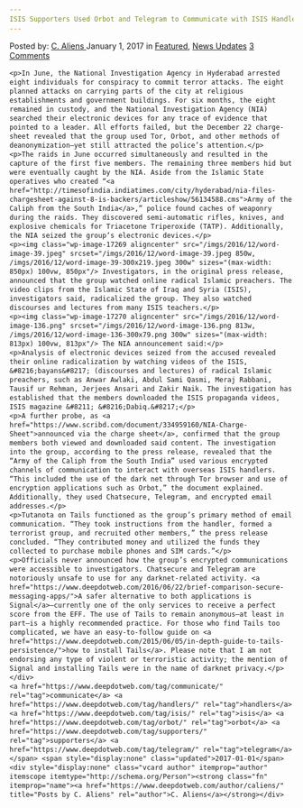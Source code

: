 ```yaml
---
ISIS Supporters Used Orbot and Telegram to Communicate with ISIS Handlers"
---
```

<article class="post-listing post-17263 post type-post status-publish format-standard has-post-thumbnail hentry  tag-communicate tag-handlers tag-isis tag-orbot tag-supporters tag-telegram">
    <div class="post-inner">
        <span>Posted by: <a href="https://www.deepdotweb.com/author/caliens/" title="">C. Aliens </a></span>
    <span>January 1, 2017</span>
    <span>in <a href="https://www.deepdotweb.com/category/deepdot-news/" rel="category tag">Featured</a>, <a href="https://www.deepdotweb.com/category/news-updates/" rel="category tag">News Updates</a></span>
    <span><a href="https://www.deepdotweb.com/2017/01/01/isis-supporters-used-orbot-telegram-communicate-isis-handlers/#comments">3 Comments</a></span>
    </p>
    <div class="clear"></div>
    
    <p>In June, the National Investigation Agency in Hyderabad arrested eight individuals for conspiracy to commit terror attacks. The eight planned attacks on carrying parts of the city at religious establishments and government buildings. For six months, the eight remained in custody, and the National Investigation Agency (NIA) searched their electronic devices for any trace of evidence that pointed to a leader. All efforts failed, but the December 22 charge-sheet revealed that the group used Tor, Orbot, and other methods of deanonymization—yet still attracted the police’s attention.</p>
    <p>The raids in June occurred simultaneously and resulted in the capture of the first five members. The remaining three members hid but were eventually caught by the NIA. Aside from the Islamic State operatives who created “<a href="http://timesofindia.indiatimes.com/city/hyderabad/nia-files-chargesheet-against-8-is-backers/articleshow/56134588.cms">Army of the Caliph from the South India</a>,” police found caches of weaponry during the raids. They discovered semi-automatic rifles, knives, and explosive chemicals for Triacetone Triperoxide (TATP). Additionally, the NIA seized the group’s electronic devices.</p>
    <p><img class="wp-image-17269 aligncenter" src="/imgs/2016/12/word-image-39.jpeg" srcset="/imgs/2016/12/word-image-39.jpeg 850w, /imgs/2016/12/word-image-39-300x219.jpeg 300w" sizes="(max-width: 850px) 100vw, 850px"/> Investigators, in the original press release, announced that the group watched online radical Islamic preachers. The video clips from the Islamic State of Iraq and Syria (ISIS), investigators said, radicalized the group. They also watched discourses and lectures from many ISIS teachers.</p>
    <p><img class="wp-image-17270 aligncenter" src="/imgs/2016/12/word-image-136.png" srcset="/imgs/2016/12/word-image-136.png 813w, /imgs/2016/12/word-image-136-300x79.png 300w" sizes="(max-width: 813px) 100vw, 813px"/> The NIA announcement said:</p>
    <p>Analysis of electronic devices seized from the accused revealed their online radicalization by watching videos of the ISIS, &#8216;bayans&#8217; (discourses and lectures) of radical Islamic preachers, such as Anwar Awlaki, Abdul Sami Qasmi, Meraj Rabbani, Tausif ur Rehman, Jerjees Ansari and Zakir Naik. The investigation has established that the members downloaded the ISIS propaganda videos, ISIS magazine &#8211; &#8216;Dabiq.&#8217;</p>
    <p>A further probe, as <a href="https://www.scribd.com/document/334959160/NIA-Charge-Sheet">announced via the charge sheet</a>, confirmed that the group members both viewed and downloaded said content. The investigation into the group, according to the press release, revealed that the “Army of the Caliph from the South India” used various encrypted channels of communication to interact with overseas ISIS handlers. “This included the use of the dark net through Tor browser and use of encryption applications such as Orbot,” the document explained. Additionally, they used Chatsecure, Telegram, and encrypted email addresses.</p>
    <p>Tutanota on Tails functioned as the group’s primary method of email communication. “They took instructions from the handler, formed a terrorist group, and recruited other members,” the press release concluded. “They contributed money and utilized the funds they collected to purchase mobile phones and SIM cards.”</p>
    <p>Officials never announced how the group’s encrypted communications were accessible to investigators. Chatsecure and Telegram are notoriously unsafe to use for any darknet-related activity. <a href="https://www.deepdotweb.com/2016/06/22/brief-comparison-secure-messaging-apps/">A safer alternative to both applications is Signal</a>—currently one of the only services to receive a perfect score from the EFF. The use of Tails to remain anonymous—at least in part—is a highly recommended practice. For those who find Tails too complicated, we have an easy-to-follow guide on <a href="https://www.deepdotweb.com/2015/06/05/in-depth-guide-to-tails-persistence/">how to install Tails</a>. Please note that I am not endorsing any type of violent or terroristic activity; the mention of Signal and installing Tails were in the name of darknet privacy.</p>
    </div>
    <a href="https://www.deepdotweb.com/tag/communicate/" rel="tag">communicate</a> <a href="https://www.deepdotweb.com/tag/handlers/" rel="tag">handlers</a> <a href="https://www.deepdotweb.com/tag/isis/" rel="tag">isis</a> <a href="https://www.deepdotweb.com/tag/orbot/" rel="tag">orbot</a> <a href="https://www.deepdotweb.com/tag/supporters/" rel="tag">supporters</a> <a href="https://www.deepdotweb.com/tag/telegram/" rel="tag">telegram</a></span> <span style="display:none" class="updated">2017-01-01</span>
    <div style="display:none" class="vcard author" itemprop="author" itemscope itemtype="http://schema.org/Person"><strong class="fn" itemprop="name"><a href="https://www.deepdotweb.com/author/caliens/" title="Posts by C. Aliens" rel="author">C. Aliens</a></strong></div>
    
